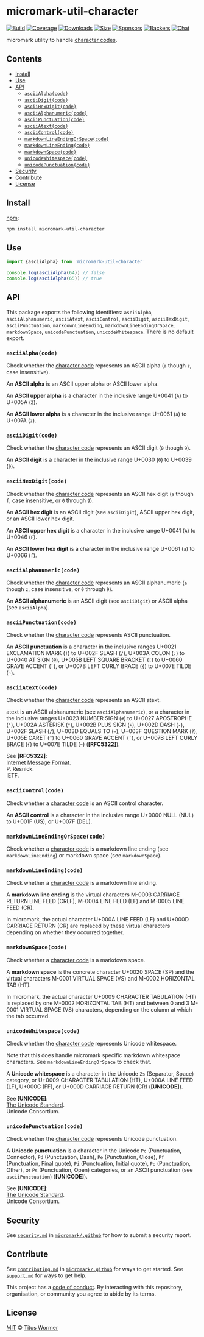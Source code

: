 # micromark-util-character

[![Build][build-badge]][build]
[![Coverage][coverage-badge]][coverage]
[![Downloads][downloads-badge]][downloads]
[![Size][bundle-size-badge]][bundle-size]
[![Sponsors][sponsors-badge]][opencollective]
[![Backers][backers-badge]][opencollective]
[![Chat][chat-badge]][chat]

micromark utility to handle [character codes](https://github.com/micromark/micromark#preprocess).

## Contents

*   [Install](#install)
*   [Use](#use)
*   [API](#api)
    *   [`asciiAlpha(code)`](#asciialphacode)
    *   [`asciiDigit(code)`](#asciidigitcode)
    *   [`asciiHexDigit(code)`](#asciihexdigitcode)
    *   [`asciiAlphanumeric(code)`](#asciialphanumericcode)
    *   [`asciiPunctuation(code)`](#asciipunctuationcode)
    *   [`asciiAtext(code)`](#asciiatextcode)
    *   [`asciiControl(code)`](#asciicontrolcode)
    *   [`markdownLineEndingOrSpace(code)`](#markdownlineendingorspacecode)
    *   [`markdownLineEnding(code)`](#markdownlineendingcode)
    *   [`markdownSpace(code)`](#markdownspacecode)
    *   [`unicodeWhitespace(code)`](#unicodewhitespacecode)
    *   [`unicodePunctuation(code)`](#unicodepunctuationcode)
*   [Security](#security)
*   [Contribute](#contribute)
*   [License](#license)

## Install

[npm][]:

```sh
npm install micromark-util-character
```

## Use

```js
import {asciiAlpha} from 'micromark-util-character'

console.log(asciiAlpha(64)) // false
console.log(asciiAlpha(65)) // true
```

## API

This package exports the following identifiers: `asciiAlpha`,
`asciiAlphanumeric`, `asciiAtext`, `asciiControl`, `asciiDigit`,
`asciiHexDigit`, `asciiPunctuation`, `markdownLineEnding`,
`markdownLineEndingOrSpace`, `markdownSpace`, `unicodePunctuation`,
`unicodeWhitespace`.
There is no default export.

### `asciiAlpha(code)`

Check whether the
[character code](https://github.com/micromark/micromark#preprocess)
represents an ASCII alpha (`a` though `z`,
case insensitive).

An **ASCII alpha** is an ASCII upper alpha or ASCII lower alpha.

An **ASCII upper alpha** is a character in the inclusive range U+0041 (`A`)
to U+005A (`Z`).

An **ASCII lower alpha** is a character in the inclusive range U+0061 (`a`)
to U+007A (`z`).

### `asciiDigit(code)`

Check whether the
[character code](https://github.com/micromark/micromark#preprocess)
represents an ASCII digit (`0` though `9`).

An **ASCII digit** is a character in the inclusive range U+0030 (`0`) to
U+0039 (`9`).

### `asciiHexDigit(code)`

Check whether the
[character code](https://github.com/micromark/micromark#preprocess)
represents an ASCII hex digit (`a` though
`f`, case insensitive, or `0` through `9`).

An **ASCII hex digit** is an ASCII digit (see `asciiDigit`), ASCII upper hex
digit, or an ASCII lower hex digit.

An **ASCII upper hex digit** is a character in the inclusive range U+0041
(`A`) to U+0046 (`F`).

An **ASCII lower hex digit** is a character in the inclusive range U+0061
(`a`) to U+0066 (`f`).

### `asciiAlphanumeric(code)`

Check whether the
[character code](https://github.com/micromark/micromark#preprocess)
represents an ASCII alphanumeric (`a`
though `z`, case insensitive, or `0` through `9`).

An **ASCII alphanumeric** is an ASCII digit (see `asciiDigit`) or ASCII alpha
(see `asciiAlpha`).

### `asciiPunctuation(code)`

Check whether the
[character code](https://github.com/micromark/micromark#preprocess)
represents ASCII punctuation.

An **ASCII punctuation** is a character in the inclusive ranges U+0021
EXCLAMATION MARK (`!`) to U+002F SLASH (`/`), U+003A COLON (`:`) to U+0040 AT
SIGN (`@`), U+005B LEFT SQUARE BRACKET (`[`) to U+0060 GRAVE ACCENT
(`` ` ``), or U+007B LEFT CURLY BRACE (`{`) to U+007E TILDE (`~`).

### `asciiAtext(code)`

Check whether the
[character code](https://github.com/micromark/micromark#preprocess)
represents an ASCII atext.

atext is an ASCII alphanumeric (see `asciiAlphanumeric`), or a character in
the inclusive ranges U+0023 NUMBER SIGN (`#`) to U+0027 APOSTROPHE (`'`),
U+002A ASTERISK (`*`), U+002B PLUS SIGN (`+`), U+002D DASH (`-`), U+002F
SLASH (`/`), U+003D EQUALS TO (`=`), U+003F QUESTION MARK (`?`), U+005E
CARET (`^`) to U+0060 GRAVE ACCENT (`` ` ``), or U+007B LEFT CURLY BRACE
(`{`) to U+007E TILDE (`~`) (**\[RFC5322]**).

See **\[RFC5322]**:\
[Internet Message Format](https://tools.ietf.org/html/rfc5322).\
P. Resnick.\
IETF.

### `asciiControl(code)`

Check whether a
[character code](https://github.com/micromark/micromark#preprocess)
is an ASCII control character.

An **ASCII control** is a character in the inclusive range U+0000 NULL (NUL)
to U+001F (US), or U+007F (DEL).

### `markdownLineEndingOrSpace(code)`

Check whether a
[character code](https://github.com/micromark/micromark#preprocess)
is a markdown line ending (see
`markdownLineEnding`) or markdown space (see `markdownSpace`).

### `markdownLineEnding(code)`

Check whether a
[character code](https://github.com/micromark/micromark#preprocess)
is a markdown line ending.

A **markdown line ending** is the virtual characters M-0003 CARRIAGE RETURN
LINE FEED (CRLF), M-0004 LINE FEED (LF) and M-0005 LINE FEED (CR).

In micromark, the actual character U+000A LINE FEED (LF) and U+000D CARRIAGE
RETURN (CR) are replaced by these virtual characters depending on whether
they occurred together.

### `markdownSpace(code)`

Check whether a
[character code](https://github.com/micromark/micromark#preprocess)
is a markdown space.

A **markdown space** is the concrete character U+0020 SPACE (SP) and the
virtual characters M-0001 VIRTUAL SPACE (VS) and M-0002 HORIZONTAL TAB (HT).

In micromark, the actual character U+0009 CHARACTER TABULATION (HT) is
replaced by one M-0002 HORIZONTAL TAB (HT) and between 0 and 3 M-0001 VIRTUAL
SPACE (VS) characters, depending on the column at which the tab occurred.

### `unicodeWhitespace(code)`

Check whether the
[character code](https://github.com/micromark/micromark#preprocess)
represents Unicode whitespace.

Note that this does handle micromark specific markdown whitespace characters.
See `markdownLineEndingOrSpace` to check that.

A **Unicode whitespace** is a character in the Unicode `Zs` (Separator,
Space) category, or U+0009 CHARACTER TABULATION (HT), U+000A LINE FEED (LF),
U+000C (FF), or U+000D CARRIAGE RETURN (CR) (**\[UNICODE]**).

See **\[UNICODE]**:\
[The Unicode Standard](https://www.unicode.org/versions/).\
Unicode Consortium.

### `unicodePunctuation(code)`

Check whether the
[character code](https://github.com/micromark/micromark#preprocess)
represents Unicode punctuation.

A **Unicode punctuation** is a character in the Unicode `Pc` (Punctuation,
Connector), `Pd` (Punctuation, Dash), `Pe` (Punctuation, Close), `Pf`
(Punctuation, Final quote), `Pi` (Punctuation, Initial quote), `Po`
(Punctuation, Other), or `Ps` (Punctuation, Open) categories, or an ASCII
punctuation (see `asciiPunctuation`) (**\[UNICODE]**).

See **\[UNICODE]**:\
[The Unicode Standard](https://www.unicode.org/versions/).\
Unicode Consortium.

## Security

See [`security.md`][securitymd] in [`micromark/.github`][health] for how to
submit a security report.

## Contribute

See [`contributing.md`][contributing] in [`micromark/.github`][health] for ways
to get started.
See [`support.md`][support] for ways to get help.

This project has a [code of conduct][coc].
By interacting with this repository, organisation, or community you agree to
abide by its terms.

## License

[MIT][license] © [Titus Wormer][author]

<!-- Definitions -->

[build-badge]: https://github.com/micromark/micromark/workflows/main/badge.svg

[build]: https://github.com/micromark/micromark/actions

[coverage-badge]: https://img.shields.io/codecov/c/github/micromark/micromark.svg

[coverage]: https://codecov.io/github/micromark/micromark

[downloads-badge]: https://img.shields.io/npm/dm/micromark-util-character.svg

[downloads]: https://www.npmjs.com/package/micromark-util-character

[bundle-size-badge]: https://img.shields.io/bundlephobia/minzip/micromark-util-character.svg

[bundle-size]: https://bundlephobia.com/result?p=micromark-util-character

[sponsors-badge]: https://opencollective.com/unified/sponsors/badge.svg

[backers-badge]: https://opencollective.com/unified/backers/badge.svg

[opencollective]: https://opencollective.com/unified

[npm]: https://docs.npmjs.com/cli/install

[chat-badge]: https://img.shields.io/badge/chat-discussions-success.svg

[chat]: https://github.com/micromark/micromark/discussions

[license]: https://github.com/micromark/micromark/blob/main/license

[author]: https://wooorm.com

[health]: https://github.com/micromark/.github

[securitymd]: https://github.com/micromark/.github/blob/HEAD/security.md

[contributing]: https://github.com/micromark/.github/blob/HEAD/contributing.md

[support]: https://github.com/micromark/.github/blob/HEAD/support.md

[coc]: https://github.com/micromark/.github/blob/HEAD/code-of-conduct.md
